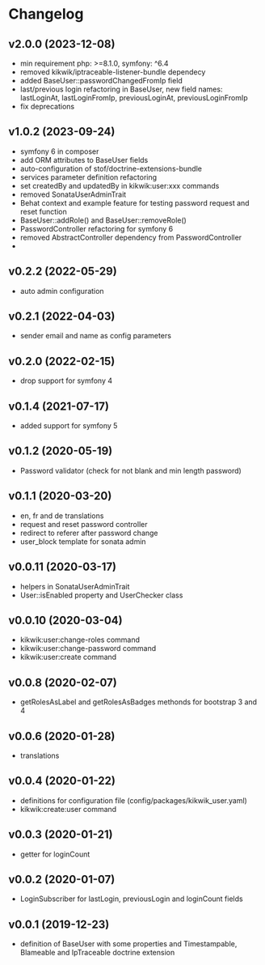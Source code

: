 # Changelog

## v2.0.0 (2023-12-08)
- min requirement php: >=8.1.0, symfony: ^6.4
- removed kikwik/iptraceable-listener-bundle dependecy
- added BaseUser::passwordChangedFromIp field 
- last/previous login refactoring in BaseUser, new field names: lastLoginAt, lastLoginFromIp, previousLoginAt, previousLoginFromIp
- fix deprecations


## v1.0.2 (2023-09-24)
- symfony 6 in composer
- add ORM attributes to BaseUser fields
- auto-configuration of stof/doctrine-extensions-bundle
- services parameter definition refactoring
- set createdBy and updatedBy in kikwik:user:xxx commands
- removed SonataUserAdminTrait
- Behat context and example feature for testing password request and reset function
- BaseUser::addRole() and BaseUser::removeRole()
- PasswordController refactoring for symfony 6
- removed AbstractController dependency from PasswordController
- 

## v0.2.2 (2022-05-29)
- auto admin configuration

## v0.2.1 (2022-04-03)
- sender email and name as config parameters

## v0.2.0 (2022-02-15)
- drop support for symfony 4

## v0.1.4 (2021-07-17)
- added support for symfony 5

## v0.1.2 (2020-05-19)
- Password validator (check for not blank and min length password)

## v0.1.1 (2020-03-20)
- en, fr and de translations
- request and reset password controller
- redirect to referer after password change
- user_block template for sonata admin


## v0.0.11 (2020-03-17)
- helpers in SonataUserAdminTrait
- User::isEnabled property and UserChecker class

## v0.0.10 (2020-03-04)
- kikwik:user:change-roles command
- kikwik:user:change-password command
- kikwik:user:create command

## v0.0.8 (2020-02-07)
- getRolesAsLabel and getRolesAsBadges methonds for bootstrap 3 and 4

## v0.0.6 (2020-01-28)
- translations

## v0.0.4 (2020-01-22)
- definitions for configuration file (config/packages/kikwik_user.yaml)
- kikwik:create:user command

## v0.0.3 (2020-01-21)
- getter for loginCount

## v0.0.2 (2020-01-07)
- LoginSubscriber for lastLogin, previousLogin and loginCount fields

## v0.0.1 (2019-12-23)
- definition of BaseUser with some properties and Timestampable, Blameable and IpTraceable doctrine extension
